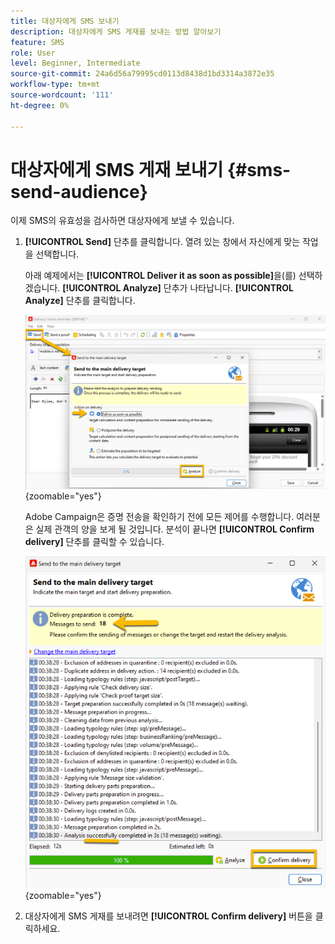 ```yaml
---
title: 대상자에게 SMS 보내기
description: 대상자에게 SMS 게재를 보내는 방법 알아보기
feature: SMS
role: User
level: Beginner, Intermediate
source-git-commit: 24a6d56a79995cd0113d8438d1bd3314a3872e35
workflow-type: tm+mt
source-wordcount: '111'
ht-degree: 0%

---
```



# 대상자에게 SMS 게재 보내기 {#sms-send-audience}

이제 SMS의 유효성을 검사하면 대상자에게 보낼 수 있습니다.

1. **[!UICONTROL Send]** 단추를 클릭합니다.
열려 있는 창에서 자신에게 맞는 작업을 선택합니다.

   아래 예제에서는 **[!UICONTROL Deliver it as soon as possible]**&#x200B;을(를) 선택하겠습니다. **[!UICONTROL Analyze]** 단추가 나타납니다. **[!UICONTROL Analyze]** 단추를 클릭합니다.

   ![](assets/send_action.png){zoomable="yes"}

   Adobe Campaign은 증명 전송을 확인하기 전에 모든 제어를 수행합니다. 여러분은 실제 관객의 양을 보게 될 것입니다. 분석이 끝나면 **[!UICONTROL Confirm delivery]** 단추를 클릭할 수 있습니다.

   ![](assets/send_analyze.png){zoomable="yes"}

1. 대상자에게 SMS 게재를 보내려면 **[!UICONTROL Confirm delivery]** 버튼을 클릭하세요.
